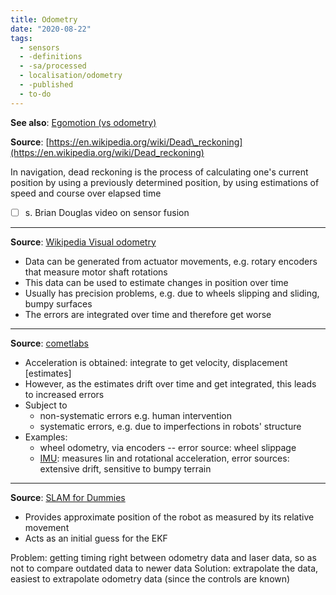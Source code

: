 ```yaml
---
title: Odometry
date: "2020-08-22"
tags:
  - sensors
  - -definitions
  - -sa/processed
  - localisation/odometry
  - -published
  - to-do
---
```


**See also**: [Egomotion (vs odometry)](definitions/egomotion-vs-odometry.md)



**Source**: [https://en.wikipedia.org/wiki/Dead\_reckoning](https://en.wikipedia.org/wiki/Dead_reckoning)  

In navigation, dead reckoning is the process of calculating one's current position by using a previously determined position, by using estimations of speed and course over elapsed time

- [ ] s. Brian Douglas video on sensor fusion

---

**Source**: [Wikipedia Visual odometry](studienarbeit/wikipedia-visual-odometry.md)

*   Data can be generated from actuator movements, e.g. rotary encoders that measure motor shaft rotations
*   This data can be used to estimate changes in position over time
*   Usually has precision problems, e.g. due to wheels slipping and sliding, bumpy surfaces
*   The errors are integrated over time and therefore get worse

***

**Source**: [cometlabs](bibliography/cometlabs.md)

*   Acceleration is obtained: integrate to get velocity, displacement \[estimates\]
*   However, as the estimates drift over time and get integrated, this leads to increased errors
*   Subject to
    *   non-systematic errors e.g. human intervention
    *   systematic errors, e.g. due to imperfections in robots' structure
*   Examples:
    *   wheel odometry, via encoders -- error source: wheel slippage
    *   [IMU](sensors/imu.md): measures lin and rotational acceleration, error sources: extensive drift, sensitive to bumpy terrain

***

**Source**: [SLAM for Dummies](bibliography/riisgaard-slam-for-dummies.md)

*   Provides approximate position of the robot as measured by its relative movement
*   Acts as an initial guess for the EKF

Problem: getting timing right between odometry data and laser data, so as not to compare outdated data to newer data
Solution: extrapolate the data, easiest to extrapolate odometry data (since the controls are known)

